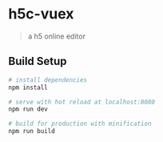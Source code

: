 # h5c-vuex

> a h5 online editor

## Build Setup

``` bash
# install dependencies
npm install

# serve with hot reload at localhost:8080
npm run dev

# build for production with minification
npm run build
```

